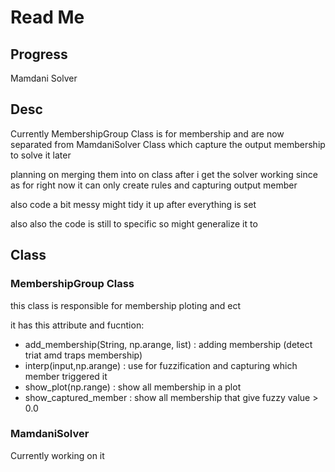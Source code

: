 # Read Me
## Progress
Mamdani Solver

## Desc
Currently MembershipGroup Class is for membership and are now separated from MamdaniSolver Class which capture the output membership
to solve it later

planning on merging them into on class after i get the solver working since as for right now it can only create rules and capturing
output member

also code a bit messy might tidy it up after everything is set

also also the code is still to specific so might generalize it to


## Class
### MembershipGroup Class
this class is responsible for membership ploting and ect

it has this attribute and fucntion:
- add_membership(String, np.arange, list) : adding membership (detect triat amd traps membership)
- interp(input,np.arange) : use for fuzzification and capturing which member triggered it
- show_plot(np.range) : show all membership in a plot
- show_captured_member : show all membership that give fuzzy value > 0.0

### MamdaniSolver
Currently working on it